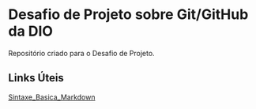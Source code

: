 # Desafio de Projeto sobre Git/GitHub da DIO
Repositório criado para o Desafio de Projeto.

## Links Úteis
[Sintaxe_Basica_Markdown](https://www.markdownguide.org/getting-started/)
